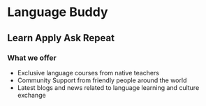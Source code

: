 # Language Buddy
## Learn Apply Ask Repeat
### What we offer

- Exclusive language courses from native teachers
- Community Support from friendly people around the world
- Latest blogs and news related to language learning and culture exchange



